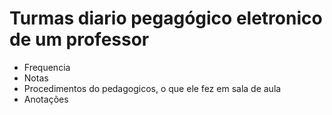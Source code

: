 # Turmas diario pegagógico eletronico de um professor

- Frequencia
- Notas
- Procedimentos do pedagogicos, o que ele fez em sala de aula
- Anotações
